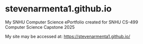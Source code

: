 # stevenarmenta1.github.io
My SNHU Computer Science ePortfolio created for SNHU CS-499 Computer Science Capstone 2025

My site may be accessed at:  https://stevenarmenta1.github.io/
